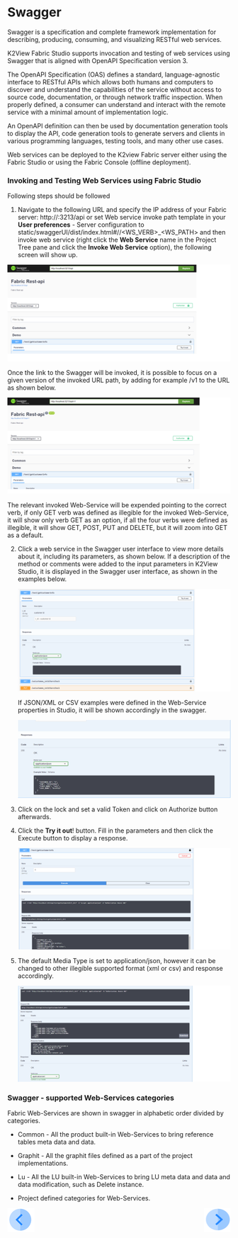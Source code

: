 # Swagger

Swagger is a specification and complete framework implementation for describing, producing, consuming, and visualizing RESTful web services.

K2View Fabric Studio supports invocation and testing of web services using Swagger that is aligned with OpenAPI Specification version 3. 

The OpenAPI Specification (OAS) defines a standard, language-agnostic interface to RESTful APIs which allows both humans and computers to discover and understand the capabilities of the service without access to source code, documentation, or through network traffic inspection. When properly defined, a consumer can understand and interact with the remote service with a minimal amount of implementation logic.

An OpenAPI definition can then be used by documentation generation tools to display the API, code generation tools to generate servers and clients in various programming languages, testing tools, and many other use cases.

Web services can be deployed to the K2view Fabric server either using the Fabric Studio or using the Fabric Console (offline deployment).

### Invoking and Testing Web Services using Fabric Studio

Following steps should be followed 

1.  Navigate to the following URL and specify the IP address of your Fabric server: http://<Fabric server>:3213/api or set Web service invoke path template in your **User preferences** - Server configuration to static/swaggerUI/dist/index.html#/<CATEGORY>/<WS_VERB>_<WS_PATH> and then invoke web service (right click the **Web Service** name in the Project Tree pane and click the **Invoke Web Service** option), the following screen will show up.

   <img src="/articles/15_web_services/images/Web-Service-Swagger-1.png" alt="drawing"/>

   Once the link to the Swagger will be invoked, it is possible to focus on a given version of the invoked URL path, by adding for example /v1 to the URL as shown below.

   <img src="/articles/15_web_services/images/Web-Service-Swagger-1-1.png" alt="drawing"/>

   The relevant invoked Web-Service will be expended pointing to the correct verb, if only GET verb was defined as illegible for the invoked Web-Service, it will show only verb GET as an option, if all the four verbs were defined as illegible, it will show GET, POST, PUT and DELETE, but it will zoom into GET as a default.

2. Click a web service in the Swagger user interface to view more details about it, including its parameters, as shown below. If a description of the method or comments were added to the input parameters in K2View Studio, it is displayed in the Swagger user interface, as shown in the examples below.

   <img src="/articles/15_web_services/images/Web-Service-Swagger-2.png" alt="drawing"/>

   If JSON/XML or CSV examples were defined in the Web-Service properties in Studio, it will be shown accordingly in the swagger.

   <img src="/articles/15_web_services/images/Web-Service-Swagger-4.png" alt="drawing"/>

3. Click on the lock and set a valid Token and click on Authorize button afterwards.

4. Click the **Try it out**! button. Fill in the parameters and then click the Execute button to display a response.

   <img src="/articles/15_web_services/images/Web-Service-Swagger-3.png" alt="drawing"/>

5. The default Media Type is set to application/json, however it can be changed to other illegible supported format (xml or csv) and response accordingly.

   <img src="/articles/15_web_services/images/Web-Service-Swagger-5.png" alt="drawing"/>

### Swagger - supported Web-Services categories

Fabric Web-Services are shown in swagger in alphabetic order divided by categories.

   * Common - All the product built-in Web-Services to bring reference tables meta data and data.
   
   * Graphit - All the graphit files defined as a part of the project implementations.
   
   * Lu - All the LU built-in Web-Services to bring LU meta data and data and data modification, such as Delete instance.
   
   * Project defined categories for Web-Services.
   
[![Previous](/articles/images/Previous.png)](/articles/15_web_services/07_deploy_web_services_from_fabric_studio.md)[<img align="right" width="60" height="54" src="/articles/images/Next.png">](/articles/15_web_services/10_legacy_annotation.md)
 

